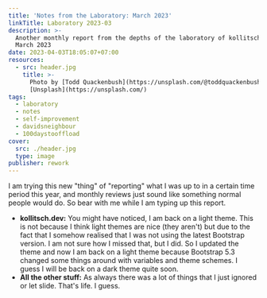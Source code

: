 ```yaml
---
title: 'Notes from the Laboratory: March 2023'
linkTitle: Laboratory 2023-03
description: >-
  Another monthly report from the depths of the laboratory of kollitsch.dev -
  March 2023
date: 2023-04-03T18:05:07+07:00
resources:
  - src: header.jpg
    title: >-
      Photo by [Todd Quackenbush](https://unsplash.com/@toddquackenbush) via
      [Unsplash](https://unsplash.com/)
tags:
  - laboratory
  - notes
  - self-improvement
  - davidsneighbour
  - 100daystooffload
cover:
  src: ./header.jpg
  type: image
publisher: rework
---
```


I am trying this new "thing" of "reporting" what I was up to in a certain time period this year, and monthly reviews just sound like something normal people would do. So bear with me while I am typing up this report.

- **kollitsch.dev:** You might have noticed, I am back on a light theme. This is not because I think light themes are nice (they aren't) but due to the fact that I somehow realised that I was not using the latest Bootstrap version. I am not sure how I missed that, but I did. So I updated the theme and now I am back on a light theme because Bootstrap 5.3 changed some things around with variables and theme schemes. I guess I will be back on a dark theme quite soon.
- **All the other stuff:** As always there was a lot of things that I just ignored or let slide. That's life. I guess.
